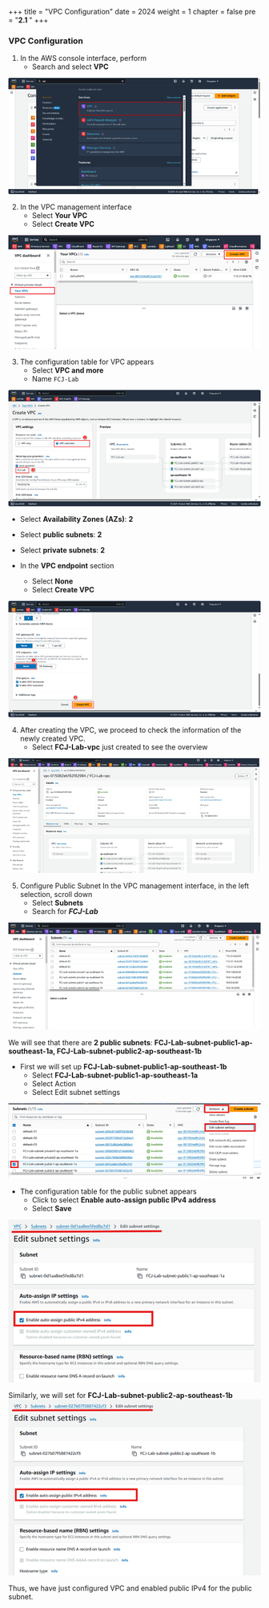 +++
title = "VPC Configuration"
date = 2024
weight = 1
chapter = false
pre = "<b>2.1 </b>"
+++

### VPC Configuration

1. In the AWS console interface, perform
   - Search and select **VPC**

![VPC Search](/images/2/2_1/1.png?width=90pc)

2. In the VPC management interface
   - Select **Your VPC**
   - Select **Create VPC**

![VPC Search](/images/2/2_1/2.png?width=90pc)

3. The configuration table for VPC appears
   - Select **VPC and more**
   - Name `FCJ-Lab`

![VPC Search](/images/2/2_1/3.png?width=90pc)

- Select **Availability Zones (AZs)**: **2**
- Select **public subnets**: **2**
- Select **private subnets**: **2**

- In the **VPC endpoint** section
  - Select **None**
  - Select **Create VPC**

![VPC Search](/images/2/2_1/4.png?width=90pc)

4. After creating the VPC, we proceed to check the information of the newly created VPC.
   - Select **FCJ-Lab-vpc** just created to see the overview

![VPC Search](/images/2/2_1/5.png?width=90pc)

5. Configure Public Subnet
   In the VPC management interface, in the left selection, scroll down
   - Select **Subnets**
   - Search for **_FCJ-Lab_**

![VPC Search](/images/2/2_1/6.png?width=90pc)

We will see that there are **2 public subnets**: **FCJ-Lab-subnet-public1-ap-southeast-1a, FCJ-Lab-subnet-public2-ap-southeast-1b**

- First we will set up **FCJ-Lab-subnet-public1-ap-southeast-1b**
  - Select **FCJ-Lab-subnet-public1-ap-southeast-1a**
  - Select Action
  - Select Edit subnet settings

![VPC Search](/images/2/2_1/7.png?width=90pc)

- The configuration table for the public subnet appears
  - Click to select **Enable auto-assign public IPv4 address**
  - Select **Save**

![VPC Search](/images/2/2_1/8.png?width=90pc)

Similarly, we will set for **FCJ-Lab-subnet-public2-ap-southeast-1b**
![VPC Search](/images/2/2_1/9.png?width=90pc)

Thus, we have just configured VPC and enabled public IPv4 for the public subnet.
